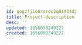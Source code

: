 ```yaml
---
id: gogzfjio6rordu2q01934dj
title: Project-description
desc: ''
updated: 1656058249227
created: 1656058249227
---
```



